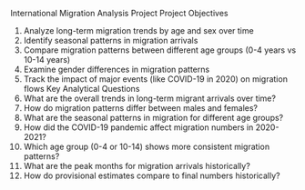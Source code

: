 International Migration Analysis Project
Project Objectives
1.	Analyze long-term migration trends by age and sex over time
2.	Identify seasonal patterns in migration arrivals
3.	Compare migration patterns between different age groups (0-4 years vs 10-14 years)
4.	Examine gender differences in migration patterns
5.	Track the impact of major events (like COVID-19 in 2020) on migration flows
Key Analytical Questions
1.	What are the overall trends in long-term migrant arrivals over time?
2.	How do migration patterns differ between males and females?
3.	What are the seasonal patterns in migration for different age groups?
4.	How did the COVID-19 pandemic affect migration numbers in 2020-2021?
5.	Which age group (0-4 or 10-14) shows more consistent migration patterns?
6.	What are the peak months for migration arrivals historically?
7.	How do provisional estimates compare to final numbers historically?

